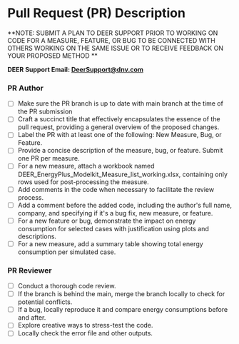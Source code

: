 # Pull Request (PR) Description
**NOTE: SUBMIT A PLAN TO DEER SUPPORT PRIOR TO WORKING ON CODE FOR A MEASURE, FEATURE, OR BUG TO BE CONNECTED WITH OTHERS WORKING ON THE SAME ISSUE OR TO RECEIVE FEEDBACK ON YOUR PROPOSED METHOD **

**DEER Support Email: DeerSupport@dnv.com**

### PR Author
- [ ] Make sure the PR branch is up to date with main branch at the time of the PR submission
- [ ] Craft a succinct title that effectively encapsulates the essence of the pull request, providing a general overview of the proposed changes.
- [ ] Label the PR with at least one of the following: New Measure, Bug, or Feature.
- [ ] Provide a concise description of the measure, bug, or feature. Submit one PR per measure.
- [ ] For a new measure, attach a workbook named DEER_EnergyPlus_Modelkit_Measure_list_working.xlsx, containing only rows used for post-processing the measure.
- [ ] Add comments in the code when necessary to facilitate the review process.
- [ ] Add a comment before the added code, including the author's full name, company, and specifying if it's a bug fix, new measure, or feature.
- [ ] For a new feature or bug, demonstrate the impact on energy consumption for selected cases with justification using plots and descriptions.
- [ ] For a new measure, add a summary table showing total energy consumption per simulated case.
### PR Reviewer
- [ ] Conduct a thorough code review.
- [ ] If the branch is behind the main, merge the branch locally to check for potential conflicts.
- [ ] If a bug, locally reproduce it and compare energy consumptions before and after.
- [ ] Explore creative ways to stress-test the code.
- [ ] Locally check the error file and other outputs.

